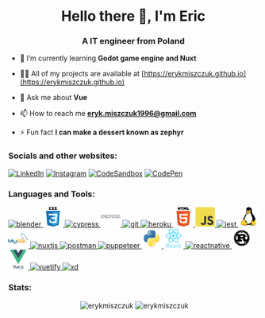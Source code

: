 <h1 align="center">Hello there 👋, I'm Eric</h1>
<h3 align="center">A IT engineer from Poland</h3>

- 🌱 I’m currently learning **Godot game engine and Nuxt**

- 👨‍💻 All of my projects are available at [https://erykmiszczuk.github.io](https://erykmiszczuk.github.io)

- 💬 Ask me about **Vue**

- 📫 How to reach me **eryk.miszczuk1996@gmail.com**

- ⚡ Fun fact **I can make a dessert known as zephyr**

<h3 align="left">Socials and other websites:</h3>
<p align="left">
<a href="https://linkedin.com/in/erykmiszczuk216" target="blank"><img alt="LinkedIn" src="https://img.shields.io/badge/erykmiszczuk216%20-%230077B5.svg?&style=for-the-badge&logo=linkedin&logoColor=white"/></a>
<a href="https://instagram.com/erykmiszczuk" target="blank"><img alt="Instagram" src="https://img.shields.io/badge/erykmiszczuk%20-%23E4405F.svg?&style=for-the-badge&logo=Instagram&logoColor=white"/></a>
<a href="https://codesandbox.com/erykmiszczuk" target="blank"><img alt="CodeSandbox" src="https://img.shields.io/badge/erykmiszczuk%20-%23000000.svg?&style=for-the-badge&logo=CodeSandbox&logoColor=white"/></a>
<a href="https://codepen.io/erykmiszczuk" target="blank"><img alt="CodePen" src="https://img.shields.io/badge/erykmiszczuk%20-%23000000.svg?&style=for-the-badge&logo=CodePen&logoColor=white"/></a>
</p>

<h3 align="left">Languages and Tools:</h3>
<p align="left"> <a href="https://www.blender.org/" target="_blank"> <img src="https://download.blender.org/branding/community/blender_community_badge_white.svg" alt="blender" width="40" height="40"/> </a> <a href="https://www.w3schools.com/css/" target="_blank"> <img src="https://raw.githubusercontent.com/devicons/devicon/master/icons/css3/css3-original-wordmark.svg" alt="css3" width="40" height="40"/> </a> <a href="https://www.cypress.io" target="_blank"> <img src="https://raw.githubusercontent.com/simple-icons/simple-icons/6e46ec1fc23b60c8fd0d2f2ff46db82e16dbd75f/icons/cypress.svg" alt="cypress" width="40" height="40"/> </a> <a href="https://expressjs.com" target="_blank"> <img src="https://raw.githubusercontent.com/devicons/devicon/master/icons/express/express-original-wordmark.svg" alt="express" width="40" height="40"/> </a> <a href="https://git-scm.com/" target="_blank"> <img src="https://www.vectorlogo.zone/logos/git-scm/git-scm-icon.svg" alt="git" width="40" height="40"/> </a> <a href="https://heroku.com" target="_blank"> <img src="https://www.vectorlogo.zone/logos/heroku/heroku-icon.svg" alt="heroku" width="40" height="40"/> </a> <a href="https://www.w3.org/html/" target="_blank"> <img src="https://raw.githubusercontent.com/devicons/devicon/master/icons/html5/html5-original-wordmark.svg" alt="html5" width="40" height="40"/> </a> <a href="https://developer.mozilla.org/en-US/docs/Web/JavaScript" target="_blank"> <img src="https://raw.githubusercontent.com/devicons/devicon/master/icons/javascript/javascript-original.svg" alt="javascript" width="40" height="40"/> </a> <a href="https://jestjs.io" target="_blank"> <img src="https://www.vectorlogo.zone/logos/jestjsio/jestjsio-icon.svg" alt="jest" width="40" height="40"/> </a> <a href="https://www.linux.org/" target="_blank"> <img src="https://raw.githubusercontent.com/devicons/devicon/master/icons/linux/linux-original.svg" alt="linux" width="40" height="40"/> </a> <a href="https://www.mysql.com/" target="_blank"> <img src="https://raw.githubusercontent.com/devicons/devicon/master/icons/mysql/mysql-original-wordmark.svg" alt="mysql" width="40" height="40"/> </a> <a href="https://nuxtjs.org/" target="_blank"> <img src="https://www.vectorlogo.zone/logos/nuxtjs/nuxtjs-icon.svg" alt="nuxtjs" width="40" height="40"/> </a> <a href="https://postman.com" target="_blank"> <img src="https://www.vectorlogo.zone/logos/getpostman/getpostman-icon.svg" alt="postman" width="40" height="40"/> </a> <a href="https://github.com/puppeteer/puppeteer" target="_blank"> <img src="https://www.vectorlogo.zone/logos/pptrdev/pptrdev-official.svg" alt="puppeteer" width="40" height="40"/> </a> <a href="https://www.python.org" target="_blank"> <img src="https://raw.githubusercontent.com/devicons/devicon/master/icons/python/python-original.svg" alt="python" width="40" height="40"/> </a> <a href="https://reactjs.org/" target="_blank"> <img src="https://raw.githubusercontent.com/devicons/devicon/master/icons/react/react-original-wordmark.svg" alt="react" width="40" height="40"/> </a> <a href="https://reactnative.dev/" target="_blank"> <img src="https://reactnative.dev/img/header_logo.svg" alt="reactnative" width="40" height="40"/> </a> <a href="https://www.rust-lang.org" target="_blank"> <img src="https://raw.githubusercontent.com/devicons/devicon/master/icons/rust/rust-plain.svg" alt="rust" width="40" height="40"/> </a> <a href="https://vuejs.org/" target="_blank"> <img src="https://raw.githubusercontent.com/devicons/devicon/master/icons/vuejs/vuejs-original-wordmark.svg" alt="vuejs" width="40" height="40"/> </a> <a href="https://vuetifyjs.com/en/" target="_blank"> <img src="https://bestofjs.org/logos/vuetify.svg" alt="vuetify" width="40" height="40"/> </a> <a href="https://www.adobe.com/products/xd.html" target="_blank"> <img src="https://cdn.worldvectorlogo.com/logos/adobe-xd.svg" alt="xd" width="40" height="40"/> </a> </p>

<h3 align="left">Stats:</h3>
<p align="center">&nbsp;<img align="center" src="https://github-readme-stats.vercel.app/api?username=erykmiszczuk&show_icons=true&locale=en&hide=issues&theme=nord" alt="erykmiszczuk" />
<img align="center" src="https://github-readme-stats.vercel.app/api/top-langs/?username=erykmiszczuk&layout=compact&theme=nord" alt="erykmiszczuk" /></p>
